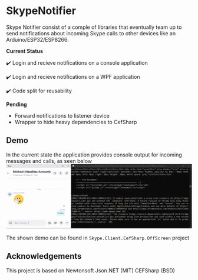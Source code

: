 # SkypeNotifier
Skype Notifier consist of a comple of libraries that eventually team up to send notifications about incoming Skype calls to other devices like an Arduino/ESP32/ESP8266.

**Current Status**

:heavy_check_mark: Login and recieve notifications on a console application

:heavy_check_mark: Login and recieve notifications on a WPF application

:heavy_check_mark: Code split for reusability

**Pending**
* Forward notifications to listener device
* Wrapper to hide heavy dependencies to CefSharp

## Demo
In the current state the application provides console output for incoming messages and calls, as seen below
![Communicating with Skype running in console](skype-console-client-demo.gif)

The shown demo can be found in `Skype.Client.CefSharp.OffScreen` project

## Acknowledgements
This project is based on 
Newtonsoft Json.NET (MIT)
CEFSharp (BSD)

